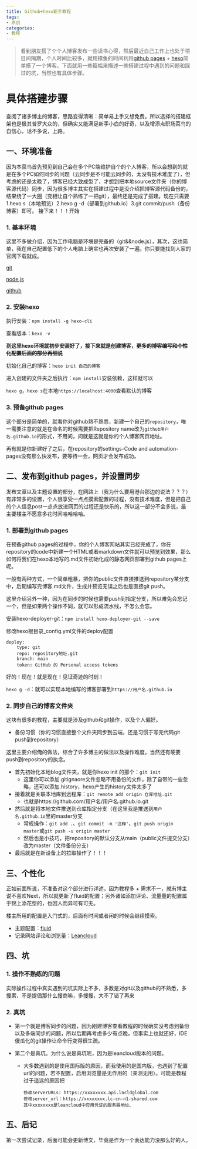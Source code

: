```yaml
---
title: Github+hexo新手教程
tags: 
- 原创
categories:
- 教程
---
```



>看到朋友搭了个个人博客发布一些读书心得，然后最近自己工作上也处于项目间隔期，个人时间比较多，就用摸鱼的时间利用[github pages](https://pages.github.com) + [hexo](https://hexo.io/zh-cn)简单搭了一个博客。下面就用一些篇幅来描述一些搭建过程中遇到的问题和踩过的坑，当然也有具体步骤。


# 具体搭建步骤


查阅了诸多博主的博客，思路变得清晰：简单易上手又想免费。所以选择的搭建框架也是极其普罗大众的，但确实又能满足新手小白的好奇，以及增添点职场菜鸟的自信心，话不多说，上路。


## 一、环境准备


因为本菜鸟首先预见到自己会在多个PC端维护自个的个人博客，所以会想到的就是在多个PC如何同步的问题（云同步是不可能云同步的，太没有技术难度了），但考虑的还是太晚了，博客已经大致成型了，才想到把本地source文件夹（你的博客源代码）同步，因为很多博主其实在搭建过程中是没介绍把博客源代码备份的，结果绕了一大圈（变相让自个熟练了一把git），最终还是完成了搭建。现在只需要1.hexo s（本地预览）2.hexo g -d（部署到github.io）3.git commit/push（备份博客）即可。
接下来！！！开始


### 1. 基本环境

这里不多做介绍，因为工作电脑是环境是完备的（git&&node.js），其次，这也简单，我在自己配置低下的个人电脑上确实也再次安装了一遍。你只要能找到人家的官网下载就成。

[git](https://git-scm.com/downloads)

[node.js](https://nodejs.org/en/)

[github](https://github.com/)

### 2. 安装hexo

执行安装：`npm install -g hexo-cli`

查看版本：`hexo -v`

**到这里hexo环境就初步安装好了，接下来就是创建博客，<s>更多的博客编写和个性化配置后面的部分再细说</s>**

初始化自己的博客：`hexo init 自己的博客`

进入创建的文件夹之后执行：`npm install`安装依赖，这样就可以

`hexo g`，`hexo s`在本地`https://localhost:4000`查看默认的博客

### 3. 预备github pages

这个部分是简单的，就看你对github熟不熟悉，新建一个自己的`repository`，唯一需要注意的就是在命名的时候需要把Repository name改为`github用户名.github.io`的形式，不用问，问就是这就是你的个人博客网页地址。

再有就是你新建好了之后，在repository的settings-Code and automation-pages没有那么快发布，要等待一会，网页才会发布成功。

## 二、发布到github pages，并设置同步

发布文章以及主题设置的部分，在网路上（我为什么要用港台那边的说法？？？）有非常多的设置，个人很享受一点点摸索配置的过程，没有技术难度，但是把自己的个人信息post一点点放进网页的过程还是快乐的，所以这一部分不会多说，最主要楼主不愿意多花时间哈哈哈哈。

### 1. 部署到github pages

在预备github pages的过程中，你的个人博客网站其实已经完成了，你在repository的code中新建一个HTML或者markdown文件就可以预览到效果，那么如何将我们在hexo本地写的.md文件初始化成的静态网页部署到github pages上呢。

一般有两种方式，一个简单粗暴，把你的public文件直接推送到repository某分支中，后期编写完博客.md文件，生成并预览无误之后也是直接git push。

这里介绍另外一种，因为在同步的时候也需要push到指定分支，所以难免会忘记一个，但是如果两个操作不同，就可以形成流水线，不怎么会忘。

安装hexo-deployer-git：`npm install hexo-deployer-git --save`

修改hexo根目录_config.yml文件的deploy配置

    deploy:
        type: git
        repo: repository地址.git
        branch: main
        token: GitHub 的 Personal access tokens

好的！现在！就是现在！见证奇迹的时刻！

`hexo g -d`：就可以实现本地编写的博客部署到`https://用户名.github.io`

### 2. 同步自己的博客文件夹

这块有很多的教程，主要就是涉及github和git操作，以及个人偏好。


- 备份习惯（你的习惯直接整个文件夹同步到云端，还是习惯于写完代码git push到repository）

这里主要介绍俺的做法，综合了许多博主的做法以及操作难度，当然还有硬要push到repository的执念。

- 首先初始化本地blog文件夹，就是你hexo init 的那个：`git init`
  - 这里你可以添加.gitignaore文件忽略不用备份的文件，除了自带的一些忽略，还可以添加.history，hexo产生的history文件太多了
- 接着就是关联本地库到远程库：`git remote add origin 仓库地址.git`
  - 也就是https://github.com/用户名/用户名.github.io.git
- 然后就是将本地文件推送到仓库指定分支（在这里我是推送到`用户名.github.io`里的master分支
  - 常规操作：`git add .`、`git commit -m '注释'`、`git push origin master`或`git push -u origin master`
  - 然后也是小技巧，把repository的默认分支从main（public文件提交分支）改为master（文件备份分支）
- 最后就是在新设备上的拉取操作了！！！


## 三、个性化

正如前面所说，不准备对这个部分进行详述，因为教程多 + 需求不一，就有博主说不喜欢Next，所以就更新了fluid的配置；另外诸如添加评论、流量量的配置属于锦上添花型的，也因人而异可有可无。

楼主所用的配置是入门式的，后面有时间或者闲的时候会继续摸索。
- 主题配置：[fluid](https://fluid-dev.github.io/hexo-fluid-docs/guide/)
- 记录网站评论和浏览量：[Leancloud](https://www.leancloud.cn/)

## 四、坑

### 1. 操作不熟练的问题

实际操作过程中真实遇到的坑实际上不多，多数是对git以及github的不熟悉，多搜索，不是提倡那什么搜商嘛，多搜搜，大不了错了再来

### 2. 真坑

- 第一个就是博客同步的问题，因为刚建博客查看教程的时候确实没考虑到备份以及多端同步的问题，所以后期再考虑多少有点晚，但事实上也就还好，IDE傻瓜化的git操作让命令行变得很生疏。
  
- 第二个是真坑。为什么说是真坑呢，因为是leancloud版本的问题。
  
  - 大多数遇到的是使用国际版的原因，而我使用的是国内版，也遇到了配置url的问题，若不配置，启用浏览量是无作用的（亲测无用）。可能是教程过于遥远的原因把
  
        修改serverURLs: https://xxxxxxxx.api.lncldglobal.com
        修改server_url：https://xxxxxxxx.lc-cn-n1-shared.com
        其中xxxxxxxx是leancloud中应用凭证的服务器地址、


## 五、后记

第一次尝试记录，后面可能会更新博文，毕竟是作为一个表达能力没那么好的人。










